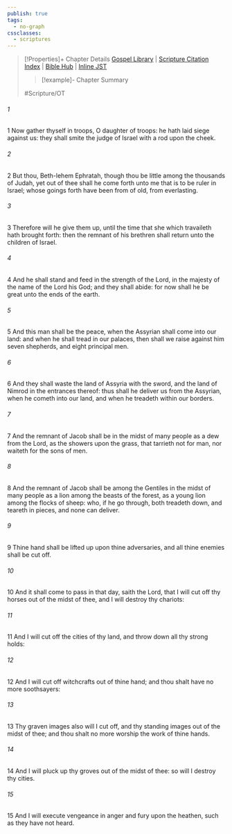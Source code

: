 ```yaml
---
publish: true
tags:
  - no-graph
cssclasses:
  - scriptures
---
```

>[!Properties]+ Chapter Details
>[Gospel Library](https://churchofjesuschrist.org/study/scriptures/ot/micah/5?lang=eng)    |    [Scripture Citation Index](https://scriptures.byu.edu/#08505::c08505)    |    [Bible Hub](https://biblehub.com/micah/5.htm)    |    [Inline JST](https://scripturetoolbox.com/html/ic/Micah/5.html)
>>[!example]- Chapter Summary
>> 
> 
>
>#Scripture/OT
###### 1
1 Now gather thyself in troops, O daughter of troops: he hath laid siege against us: they shall smite the judge of Israel with a rod upon the cheek.
###### 2
2 But thou, Beth-lehem Ephratah, though thou be little among the thousands of Judah, yet out of thee shall he come forth unto me that is to be ruler in Israel; whose goings forth have been from of old, from everlasting.
###### 3
3 Therefore will he give them up, until the time that she which travaileth hath brought forth: then the remnant of his brethren shall return unto the children of Israel.
###### 4
4 And he shall stand and feed in the strength of the Lord, in the majesty of the name of the Lord his God; and they shall abide: for now shall he be great unto the ends of the earth.
###### 5
5 And this man shall be the peace, when the Assyrian shall come into our land: and when he shall tread in our palaces, then shall we raise against him seven shepherds, and eight principal men.
###### 6
6 And they shall waste the land of Assyria with the sword, and the land of Nimrod in the entrances thereof: thus shall he deliver us from the Assyrian, when he cometh into our land, and when he treadeth within our borders.
###### 7
7 And the remnant of Jacob shall be in the midst of many people as a dew from the Lord, as the showers upon the grass, that tarrieth not for man, nor waiteth for the sons of men.
###### 8
8 And the remnant of Jacob shall be among the Gentiles in the midst of many people as a lion among the beasts of the forest, as a young lion among the flocks of sheep: who, if he go through, both treadeth down, and teareth in pieces, and none can deliver.
###### 9
9 Thine hand shall be lifted up upon thine adversaries, and all thine enemies shall be cut off.
###### 10
10 And it shall come to pass in that day, saith the Lord, that I will cut off thy horses out of the midst of thee, and I will destroy thy chariots:
###### 11
11 And I will cut off the cities of thy land, and throw down all thy strong holds:
###### 12
12 And I will cut off witchcrafts out of thine hand; and thou shalt have no more soothsayers:
###### 13
13 Thy graven images also will I cut off, and thy standing images out of the midst of thee; and thou shalt no more worship the work of thine hands.
###### 14
14 And I will pluck up thy groves out of the midst of thee: so will I destroy thy cities.
###### 15
15 And I will execute vengeance in anger and fury upon the heathen, such as they have not heard.
